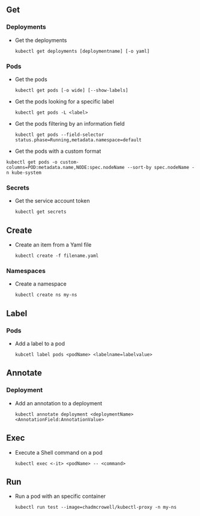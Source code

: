 ## Get

### Deployments

* Get the deployments
  
  `kubectl get deployments [deploymentname] [-o yaml]`

### Pods

* Get the pods
  
  `kubectl get pods [-o wide] [--show-labels]`

* Get the pods looking for a specific label
  
  `kubectl get pods -L <label>`

* Get the pods filtering by an information field
  
  `kubectl get pods --field-selector status.phase=Running,metadata.namespace=default`

* Get the pods with a custom format
  
`kubectl get pods -o custom-columns=POD:metadata.name,NODE:spec.nodeName --sort-by spec.nodeName -n kube-system`

### Secrets

* Get the service account token
  
  `kubectl get secrets`

## Create

* Create an item from a Yaml file
  
  `kubectl create -f filename.yaml`

### Namespaces

* Create a namespace

  `kubectl create ns my-ns`

## Label

### Pods
* Add a label to a pod
  
  `kubcetl label pods <podName> <labelname=labelvalue>`

## Annotate

### Deployment

* Add an annotation to a deployment 
  
  `kubectl annotate deployment <deploymentName> <AnnotationField:AnnotationValue>`

## Exec

* Execute a Shell command on a pod
  
  `kubectl exec <-it> <podName> -- <command>`

## Run

* Run a pod with an specific container

  `kubectl run test --image=chadmcrowell/kubectl-proxy -n my-ns`